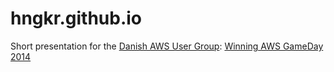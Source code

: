 hngkr.github.io
===============

Short presentation for the [Danish AWS User Group](http://www.meetup.com/Copenhagen-AWS-User-Group/
): [Winning AWS GameDay 2014](http://hngkr.github.io/winning_gameday/)
